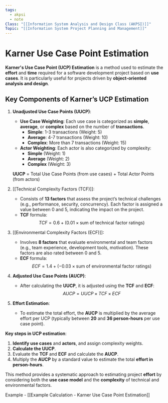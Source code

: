 ```yaml
---
tags:
  - akpsi
  - note
Class: "[[Information System Analysis and Design Class (AKPSI)]]"
Topic: "[[Information System Project Planning and Management]]"
---
```


# Karner Use Case Point Estimation

**Karner's Use Case Point (UCP) Estimation** is a method used to estimate the **effort** and **time** required for a software development project based on **use cases**. It is particularly useful for projects driven by **object-oriented analysis and design**.

## Key Components of Karner’s UCP Estimation

1. **Unadjusted Use Case Points (UUCP)**:
   - **Use Case Weighting**: Each use case is categorized as **simple**, **average**, or **complex** based on the number of **transactions**.
     - **Simple**: 1-3 transactions (Weight: 5)
     - **Average**: 4-7 transactions (Weight: 10)
     - **Complex**: More than 7 transactions (Weight: 15)
   - **Actor Weighting**: Each actor is also categorized by complexity:
     - **Simple** (Weight: 1)
     - **Average** (Weight: 2)
     - **Complex** (Weight: 3)

   **UUCP** = Total Use Case Points (from use cases) + Total Actor Points (from actors)

2. [[Technical Complexity Factors (TCF)]]:
   - Consists of **13 factors** that assess the project’s technical challenges (e.g., performance, security, concurrency). Each factor is assigned a value between 0 and 5, indicating the impact on the project.
   - **TCF** formula: 
     $$
     TCF = 0.6 + (0.01 \times \text{{sum of technical factor ratings}})
     $$

3. [[Environmental Complexity Factors (ECF)]]:
   - Involves **8 factors** that evaluate environmental and team factors (e.g., team experience, development tools, motivation). These factors are also rated between 0 and 5.
   - **ECF** formula:
     $$
     ECF = 1.4 + (-0.03 \times \text{{sum of environmental factor ratings}})
     $$

4. **Adjusted Use Case Points (AUCP)**:
   - After calculating the **UUCP**, it is adjusted using the **TCF** and **ECF**:
$$
   AUCP = UUCP \times TCF \times ECF
$$

5. **Effort Estimation**:
   - To estimate the total effort, the **AUCP** is multiplied by the average effort per UCP (typically between **20** and **36 person-hours** per use case point).

**Key steps in UCP estimation**:
1. **Identify use cases** and **actors**, and assign complexity weights.
2. **Calculate the UUCP**.
3. Evaluate the **TCF** and **ECF** and calculate the **AUCP**.
4. Multiply the **AUCP** by a standard value to estimate the total **effort in person-hours**.

This method provides a systematic approach to estimating project **effort** by considering both the **use case model** and the **complexity** of technical and environmental factors.

Example - [[Example Calculation - Karner Use Case Point Estimation]]
